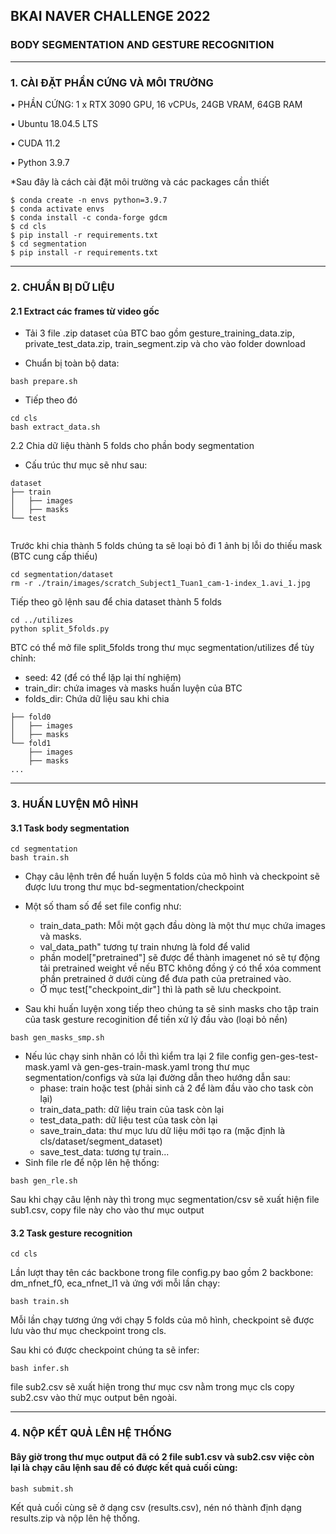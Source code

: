 ## BKAI NAVER CHALLENGE 2022
### BODY SEGMENTATION AND GESTURE RECOGNITION
------------------------------------------
### 1. CÀI ĐẶT PHẦN CỨNG VÀ MÔI TRƯỜNG
• PHẦN CỨNG: 1 x RTX 3090 GPU, 16 vCPUs, 24GB VRAM, 64GB RAM

• Ubuntu 18.04.5 LTS

• CUDA 11.2

• Python 3.9.7

*Sau đây là cách cài đặt môi trường và các packages cần thiết
```
$ conda create -n envs python=3.9.7
$ conda activate envs
$ conda install -c conda-forge gdcm
$ cd cls
$ pip install -r requirements.txt
$ cd segmentation
$ pip install -r requirements.txt 
```
-----------------------------------------------------------------------
### 2. CHUẨN BỊ DỮ LIỆU
#### 2.1 Extract các frames từ video gốc
- Tải 3 file .zip dataset của BTC bao gồm gesture_training_data.zip, private_test_data.zip, train_segment.zip và cho vào folder download

- Chuẩn bị toàn bộ data:
```
bash prepare.sh
```

- Tiếp theo đó
```
cd cls
bash extract_data.sh
```

2.2 Chia dữ liệu thành 5 folds cho phần body segmentation
- Cấu trúc thư mục sẽ như sau:
```
dataset
├── train
│   ├── images
│   ├── masks
└── test
    
```
Trước khi chia thành 5 folds chúng ta sẽ loại bỏ đi 1 ảnh bị lỗi do thiếu mask (BTC cung cấp thiếu)
```
cd segmentation/dataset
rm -r ./train/images/scratch_Subject1_Tuan1_cam-1-index_1.avi_1.jpg
```
Tiếp theo gõ lệnh sau để chia dataset thành 5 folds
```
cd ../utilizes
python split_5folds.py
```
BTC có thể mở file split_5folds trong thư mục segmentation/utilizes để tùy chỉnh:
+ seed: 42 (để có thể lặp lại thí nghiệm)
+ train_dir: chứa images và masks huấn luyện của BTC
+ folds_dir: Chứa dữ liệu sau khi chia

```
├── fold0
│   ├── images
│   ├── masks
└── fold1
    ├── images
    ├── masks
...
```
---------------------------------------
### 3. HUẤN LUYỆN MÔ HÌNH
#### 3.1 Task body segmentation

```
cd segmentation
bash train.sh
```
+ Chạy câu lệnh trên để huấn luyện 5 folds của mô hình và checkpoint sẽ được lưu trong thư mục bd-segmentation/checkpoint
+ Một số tham số để set file config như:
    + train_data_path: Mỗi một gạch đầu dòng là một thư mục chứa images và masks.
    + val_data_path" tương tự train nhưng là fold để valid
    + phần model["pretrained"] sẽ được để thành imagenet nó sẽ tự động tải pretrained weight về nếu BTC không đồng ý có thể xóa comment phần pretrained ở dưới cùng để đưa path của pretrained vào.
    + Ở mục test["checkpoint_dir"] thì là path sẽ lưu checkpoint.

+ Sau khi huấn luyện xong tiếp theo chúng ta sẽ sinh masks cho tập train của task gesture recoginition để tiền xử lý đầu vào (loại bỏ nền)
```
bash gen_masks_smp.sh
```
+ Nếu lúc chạy sinh nhãn có lỗi thì kiểm tra lại 2 file config gen-ges-test-mask.yaml và gen-ges-train-mask.yaml trong thư mục segmentation/configs và sửa lại đường dẫn theo hướng dẫn sau:
    + phase: train hoặc test (phải sinh cả 2 để làm đầu vào cho task còn lại)
    + train_data_path: dữ liệu train của task còn lại
    + test_data_path: dữ liệu test của task còn lại
    + save_train_data: thư mục lưu dữ liệu mới tạo ra (mặc định là cls/dataset/segment_dataset)
    + save_test_data: tương tự train...
+ Sinh file rle để nộp lên hệ thống:
```
bash gen_rle.sh
```
Sau khi chạy câu lệnh này thì trong mục segmentation/csv sẽ xuất hiện file sub1.csv, copy file này cho vào thư mục output
#### 3.2 Task gesture recognition
```
cd cls
```
Lần lượt thay tên các backbone trong file config.py bao gồm 2 backbone: dm_nfnet_f0, eca_nfnet_l1 và ứng với mỗi lần chạy:
```
bash train.sh
```
Mỗi lần chạy tương ứng với chạy 5 folds của mô hình, checkpoint sẽ được lưu vào thư mục checkpoint trong cls.

Sau khi có được checkpoint chúng ta sẽ infer:
```
bash infer.sh
```
file sub2.csv sẽ xuất hiện trong thư mục csv nằm trong mục cls copy sub2.csv vào thử mục output bên ngoài.

-----------------------------------
### 4. NỘP KẾT QUẢ LÊN HỆ THỐNG
#### Bây giờ trong thư mục output đã có 2 file sub1.csv và sub2.csv việc còn lại là chạy câu lệnh sau để có được kết quả cuối cùng:
```
bash submit.sh
```
Kết quả cuối cùng sẽ ở dạng csv (results.csv), nén nó thành định dạng results.zip và nộp lên hệ thống.



